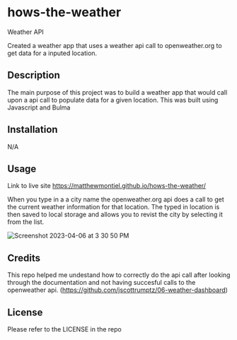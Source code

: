 # hows-the-weather
Weather API

Created a weather app that uses a weather api call to openweather.org to get data for a inputed location.

## Description

The main purpose of this project was to build a weather app that would call upon a api call to populate data for a given location. This was built using Javascript and Bulma 

## Installation

N/A

## Usage
Link to live site
https://matthewmontiel.github.io/hows-the-weather/

When you type in a a city name the openweather.org api does a call to get the current weather information for that location. The typed in location is then saved to local storage and allows you to revist the city by selecting it from the list. 

![Screenshot 2023-04-06 at 3 30 50 PM](https://user-images.githubusercontent.com/120674910/230488010-4b4199cd-5be3-4c8f-a558-e93ceef51b90.png)


## Credits
This repo helped me undestand how to correctly do the api call after looking through the documentation and not having succesful calls to the openweather api. 
(https://github.com/jscottrumptz/06-weather-dashboard)

## License

Please refer to the LICENSE in the repo
